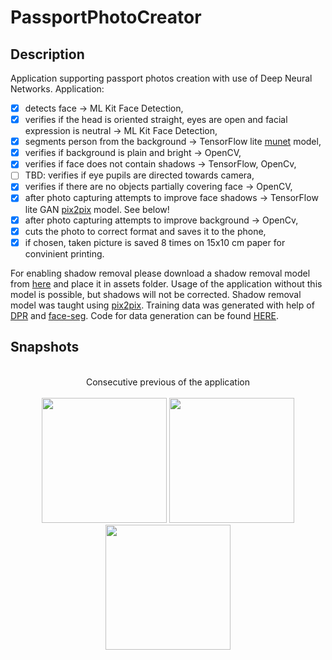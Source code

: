# PassportPhotoCreator

## Description

Application supporting passport photos creation with use of Deep Neural Networks. Application:
- [x] detects face -> ML Kit Face Detection,
- [x] verifies if the head is oriented straight, eyes are open and facial expression is neutral -> ML Kit Face Detection,
- [x] segments person from the background -> TensorFlow lite [munet](https://github.com/tensorflow/examples/tree/master/lite/examples/image_segmentation/android) model,
- [x] verifies if background is plain and bright -> OpenCV,
- [x] verifies if face does not contain shadows -> TensorFlow, OpenCv,
- [ ] TBD: verifies if eye pupils are directed towards camera,
- [x] verifies if there are no objects partially covering face -> OpenCV,
- [x] after photo capturing attempts to improve face shadows -> TensorFlow lite GAN [pix2pix](https://github.com/affinelayer/pix2pix-tensorflow) model. See below!
- [x] after photo capturing attempts to improve background -> OpenCv,
- [x] cuts the photo to correct format and saves it to the phone,
- [x] if chosen, taken picture is saved 8 times on 15x10 cm paper for convinient printing.

For enabling shadow removal please download a shadow removal model from [here](https://www.dropbox.com/s/lib09rdp7ku35o1/pix2pix.tflite?dl=0) and place it in assets folder.
Usage of the application without this model is possible, but shadows will not be corrected.
Shadow removal model was taught using [pix2pix](https://github.com/affinelayer/pix2pix-tensorflow).
Training data was generated with help of [DPR](https://github.com/zhhoper/DPR) and
[face-seg](https://github.com/kampta/face-seg). Code for data generation can be found [HERE](https://github.com/asiajo/DPR).



## Snapshots

<p align="center">
  <br>Consecutive previous of the application<br><br>
  <img src="https://user-images.githubusercontent.com/25400249/104119465-afa00400-532f-11eb-88ca-22aa300f8672.jpg" width="200"/>
  <img src="https://user-images.githubusercontent.com/25400249/104119163-060c4300-532e-11eb-9ac7-faaeca6c8b3c.jpg" width="200"/>
  <img src="https://user-images.githubusercontent.com/25400249/104119503-06a5d900-5330-11eb-87d6-b2b07e9ec465.jpg" width="200"/>
</p>
